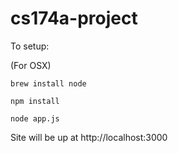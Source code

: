 cs174a-project
==============

To setup:

(For OSX)

    brew install node

    npm install

    node app.js
    
    
Site will be up at http://localhost:3000
